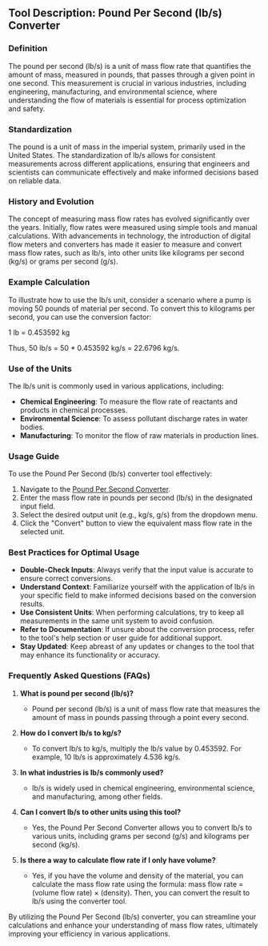 ## Tool Description: Pound Per Second (lb/s) Converter

### Definition
The pound per second (lb/s) is a unit of mass flow rate that quantifies the amount of mass, measured in pounds, that passes through a given point in one second. This measurement is crucial in various industries, including engineering, manufacturing, and environmental science, where understanding the flow of materials is essential for process optimization and safety.

### Standardization
The pound is a unit of mass in the imperial system, primarily used in the United States. The standardization of lb/s allows for consistent measurements across different applications, ensuring that engineers and scientists can communicate effectively and make informed decisions based on reliable data.

### History and Evolution
The concept of measuring mass flow rates has evolved significantly over the years. Initially, flow rates were measured using simple tools and manual calculations. With advancements in technology, the introduction of digital flow meters and converters has made it easier to measure and convert mass flow rates, such as lb/s, into other units like kilograms per second (kg/s) or grams per second (g/s).

### Example Calculation
To illustrate how to use the lb/s unit, consider a scenario where a pump is moving 50 pounds of material per second. To convert this to kilograms per second, you can use the conversion factor:

1 lb = 0.453592 kg

Thus, 50 lb/s = 50 * 0.453592 kg/s = 22.6796 kg/s.

### Use of the Units
The lb/s unit is commonly used in various applications, including:
- **Chemical Engineering**: To measure the flow rate of reactants and products in chemical processes.
- **Environmental Science**: To assess pollutant discharge rates in water bodies.
- **Manufacturing**: To monitor the flow of raw materials in production lines.

### Usage Guide
To use the Pound Per Second (lb/s) converter tool effectively:
1. Navigate to the [Pound Per Second Converter](https://www.inayam.co/unit-converter/flow_rate_mass).
2. Enter the mass flow rate in pounds per second (lb/s) in the designated input field.
3. Select the desired output unit (e.g., kg/s, g/s) from the dropdown menu.
4. Click the "Convert" button to view the equivalent mass flow rate in the selected unit.

### Best Practices for Optimal Usage
- **Double-Check Inputs**: Always verify that the input value is accurate to ensure correct conversions.
- **Understand Context**: Familiarize yourself with the application of lb/s in your specific field to make informed decisions based on the conversion results.
- **Use Consistent Units**: When performing calculations, try to keep all measurements in the same unit system to avoid confusion.
- **Refer to Documentation**: If unsure about the conversion process, refer to the tool's help section or user guide for additional support.
- **Stay Updated**: Keep abreast of any updates or changes to the tool that may enhance its functionality or accuracy.

### Frequently Asked Questions (FAQs)

1. **What is pound per second (lb/s)?**
   - Pound per second (lb/s) is a unit of mass flow rate that measures the amount of mass in pounds passing through a point every second.

2. **How do I convert lb/s to kg/s?**
   - To convert lb/s to kg/s, multiply the lb/s value by 0.453592. For example, 10 lb/s is approximately 4.536 kg/s.

3. **In what industries is lb/s commonly used?**
   - lb/s is widely used in chemical engineering, environmental science, and manufacturing, among other fields.

4. **Can I convert lb/s to other units using this tool?**
   - Yes, the Pound Per Second Converter allows you to convert lb/s to various units, including grams per second (g/s) and kilograms per second (kg/s).

5. **Is there a way to calculate flow rate if I only have volume?**
   - Yes, if you have the volume and density of the material, you can calculate the mass flow rate using the formula: mass flow rate = (volume flow rate) × (density). Then, you can convert the result to lb/s using the converter tool.

By utilizing the Pound Per Second (lb/s) converter, you can streamline your calculations and enhance your understanding of mass flow rates, ultimately improving your efficiency in various applications.